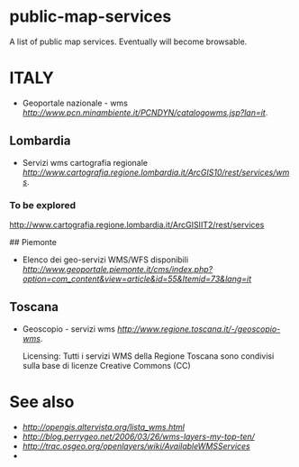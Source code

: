 # public-map-services

A list of public map services. Eventually will become browsable.



# ITALY

* Geoportale nazionale - wms *http://www.pcn.minambiente.it/PCNDYN/catalogowms.jsp?lan=it*.


## Lombardia

* Servizi wms cartografia regionale *http://www.cartografia.regione.lombardia.it/ArcGIS10/rest/services/wms*.

### To be explored
http://www.cartografia.regione.lombardia.it/ArcGISIIT2/rest/services


## Piemonte

* Elenco dei geo-servizi WMS/WFS disponibili *http://www.geoportale.piemonte.it/cms/index.php?option=com_content&view=article&id=55&Itemid=73&lang=it*

 




## Toscana

* Geoscopio - servizi wms *http://www.regione.toscana.it/-/geoscopio-wms*.
  
  Licensing: Tutti i servizi WMS della Regione Toscana sono condivisi sulla base di licenze Creative Commons (CC)




# See also

* *http://opengis.altervista.org/lista_wms.html*
* *http://blog.perrygeo.net/2006/03/26/wms-layers-my-top-ten/*
* *http://trac.osgeo.org/openlayers/wiki/AvailableWMSServices*
* 

